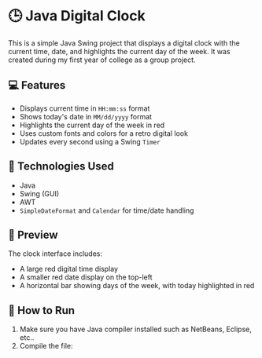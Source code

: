 # 🕒 Java Digital Clock

This is a simple Java Swing project that displays a digital clock with the current time, date, and highlights the current day of the week. It was created during my first year of college as a group project.

## 💻 Features

- Displays current time in `HH:mm:ss` format
- Shows today's date in `MM/dd/yyyy` format
- Highlights the current day of the week in red
- Uses custom fonts and colors for a retro digital look
- Updates every second using a Swing `Timer`

## 🧰 Technologies Used

- Java
- Swing (GUI)
- AWT
- `SimpleDateFormat` and `Calendar` for time/date handling

## 📸 Preview

The clock interface includes:
- A large red digital time display
- A smaller red date display on the top-left
- A horizontal bar showing days of the week, with today highlighted in red

## 🚀 How to Run

1. Make sure you have Java compiler installed such as NetBeans, Eclipse, etc..
2. Compile the file:
   
